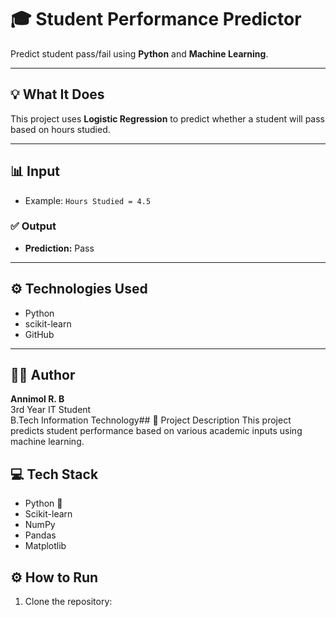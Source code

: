 # 🎓 Student Performance Predictor

Predict student pass/fail using **Python** and **Machine Learning**.

---

## 💡 What It Does
This project uses **Logistic Regression** to predict whether a student will pass based on hours studied.

---

## 📊 Input
- Example: `Hours Studied = 4.5`

### ✅ Output
- **Prediction:** Pass

---

## ⚙️ Technologies Used
- Python
- scikit-learn
- GitHub

---

## 👩‍💻 Author
**Annimol R. B**  
3rd Year IT Student  
B.Tech Information Technology## 📌 Project Description
This project predicts student performance based on various academic inputs using machine learning.

## 💻 Tech Stack
- Python 🐍
- Scikit-learn
- NumPy
- Pandas
- Matplotlib

## ⚙️ How to Run
1. Clone the repository:
